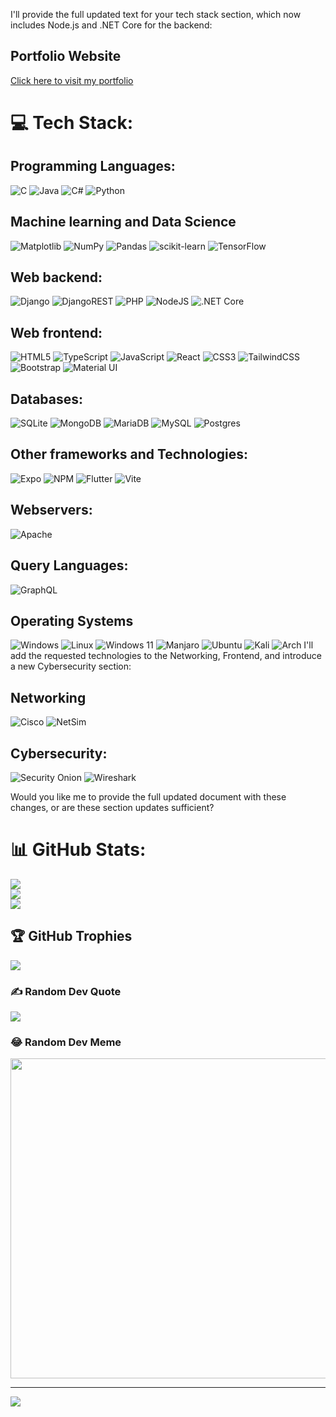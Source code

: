 I'll provide the full updated text for your tech stack section, which now includes Node.js and .NET Core for the backend:

## Portfolio Website
[Click here to visit my portfolio](https://portfolio-lime-seven-66.vercel.app/)
# 💻 Tech Stack:
## Programming Languages:
![C](https://img.shields.io/badge/c-%2300599C.svg?style=for-the-badge&logo=c&logoColor=white)
![Java](https://img.shields.io/badge/java-%23ED8B00.svg?style=for-the-badge&logo=openjdk&logoColor=white)
![C#](https://img.shields.io/badge/c%23-%23239120.svg?style=for-the-badge&logo=c-sharp&logoColor=white) 
![Python](https://img.shields.io/badge/python-3670A0?style=for-the-badge&logo=python&logoColor=ffdd54) 
## Machine learning and Data Science
![Matplotlib](https://img.shields.io/badge/Matplotlib-%23ffffff.svg?style=for-the-badge&logo=Matplotlib&logoColor=black)
![NumPy](https://img.shields.io/badge/numpy-%23013243.svg?style=for-the-badge&logo=numpy&logoColor=white)
![Pandas](https://img.shields.io/badge/pandas-%23150458.svg?style=for-the-badge&logo=pandas&logoColor=white)
![scikit-learn](https://img.shields.io/badge/scikit--learn-%23F7931E.svg?style=for-the-badge&logo=scikit-learn&logoColor=white)
![TensorFlow](https://img.shields.io/badge/TensorFlow-%23FF6F00.svg?style=for-the-badge&logo=TensorFlow&logoColor=white)

## Web backend:
![Django](https://img.shields.io/badge/django-%23092E20.svg?style=for-the-badge&logo=django&logoColor=white) 
![DjangoREST](https://img.shields.io/badge/DJANGO-REST-ff1709?style=for-the-badge&logo=django&logoColor=white&color=ff1709&labelColor=gray) 
![PHP](https://img.shields.io/badge/php-%23777BB4.svg?style=for-the-badge&logo=php&logoColor=white)
![NodeJS](https://img.shields.io/badge/node.js-6DA55F?style=for-the-badge&logo=node.js&logoColor=white)
![.NET Core](https://img.shields.io/badge/.NET-512BD4?style=for-the-badge&logo=dotnet&logoColor=white)

## Web frontend:
![HTML5](https://img.shields.io/badge/html5-%23E34F26.svg?style=for-the-badge&logo=html5&logoColor=white) 
![TypeScript](https://img.shields.io/badge/typescript-%23007ACC.svg?style=for-the-badge&logo=typescript&logoColor=white) 
![JavaScript](https://img.shields.io/badge/javascript-%23323330.svg?style=for-the-badge&logo=javascript&logoColor=%23F7DF1E) 
![React](https://img.shields.io/badge/react-%2320232a.svg?style=for-the-badge&logo=react&logoColor=%2361DAFB) 
![CSS3](https://img.shields.io/badge/css3-%231572B6.svg?style=for-the-badge&logo=css3&logoColor=white) 
![TailwindCSS](https://img.shields.io/badge/tailwindcss-%2338B2AC.svg?style=for-the-badge&logo=tailwind-css&logoColor=white) 
![Bootstrap](https://img.shields.io/badge/bootstrap-%238511FA.svg?style=for-the-badge&logo=bootstrap&logoColor=white)
![Material UI](https://img.shields.io/badge/Material--UI-0081CB?style=for-the-badge&logo=material-ui&logoColor=white)


## Databases:
![SQLite](https://img.shields.io/badge/sqlite-%2307405e.svg?style=for-the-badge&logo=sqlite&logoColor=white)
![MongoDB](https://img.shields.io/badge/MongoDB-%234ea94b.svg?style=for-the-badge&logo=mongodb&logoColor=white)
![MariaDB](https://img.shields.io/badge/MariaDB-003545?style=for-the-badge&logo=mariadb&logoColor=white) 
![MySQL](https://img.shields.io/badge/mysql-%2300f.svg?style=for-the-badge&logo=mysql&logoColor=white) 
![Postgres](https://img.shields.io/badge/postgres-%23316192.svg?style=for-the-badge&logo=postgresql&logoColor=white)

## Other frameworks and Technologies:
![Expo](https://img.shields.io/badge/expo-1C1E24?style=for-the-badge&logo=expo&logoColor=#D04A37) 
![NPM](https://img.shields.io/badge/NPM-%23CB3837.svg?style=for-the-badge&logo=npm&logoColor=white)
![Flutter](https://img.shields.io/badge/Flutter-%2302569B.svg?style=for-the-badge&logo=Flutter&logoColor=white)
![Vite](https://img.shields.io/badge/vite-%23646CFF.svg?style=for-the-badge&logo=vite&logoColor=white)

## Webservers:
![Apache](https://img.shields.io/badge/apache-%23D42029.svg?style=for-the-badge&logo=apache&logoColor=white) 

## Query Languages:
![GraphQL](https://img.shields.io/badge/-GraphQL-E10098?style=for-the-badge&logo=graphql&logoColor=white) 

## Operating Systems
![Windows](https://img.shields.io/badge/Windows-0078D6?style=for-the-badge&logo=windows&logoColor=white)
![Linux](https://img.shields.io/badge/Linux-FCC624?style=for-the-badge&logo=linux&logoColor=black)
![Windows 11](https://img.shields.io/badge/Windows%2011-%230079d5.svg?style=for-the-badge&logo=Windows%2011&logoColor=white)
![Manjaro](https://img.shields.io/badge/Manjaro-35BF5C?style=for-the-badge&logo=Manjaro&logoColor=white)
![Ubuntu](https://img.shields.io/badge/Ubuntu-E95420?style=for-the-badge&logo=ubuntu&logoColor=white)
![Kali](https://img.shields.io/badge/Kali-268BEE?style=for-the-badge&logo=kalilinux&logoColor=white)
![Arch](https://img.shields.io/badge/Arch%20Linux-1793D1?logo=arch-linux&logoColor=fff&style=for-the-badge)
I'll add the requested technologies to the Networking, Frontend, and introduce a new Cybersecurity section:

## Networking
![Cisco](https://img.shields.io/badge/cisco-%23049fd9.svg?style=for-the-badge&logo=cisco&logoColor=black)
![NetSim](https://img.shields.io/badge/NetSim-007ACC?style=for-the-badge&logo=network&logoColor=white)

## Cybersecurity:
![Security Onion](https://img.shields.io/badge/Security%20Onion-0078D7?style=for-the-badge&logo=security&logoColor=white)
![Wireshark](https://img.shields.io/badge/Wireshark-1679A7?style=for-the-badge&logo=wireshark&logoColor=white)

Would you like me to provide the full updated document with these changes, or are these section updates sufficient?

# 📊 GitHub Stats:
![](https://github-readme-stats.vercel.app/api?username=tonylloyd2&theme=react&hide_border=false&include_all_commits=true&count_private=true)<br/>
![](https://github-readme-streak-stats.herokuapp.com/?user=tonylloyd2&theme=react&hide_border=false)<br/>
![](https://github-readme-stats.vercel.app/api/top-langs/?username=tonylloyd2&theme=react&hide_border=false&include_all_commits=true&count_private=true&layout=compact)

## 🏆 GitHub Trophies
![](https://github-profile-trophy.vercel.app/?username=wandabi-gs&theme=tokyonight&no-frame=false&no-bg=true&margin-w=4)

### ✍️ Random Dev Quote
![](https://quotes-github-readme.vercel.app/api?type=vetical&theme=radical)

### 😂 Random Dev Meme
<img src="https://random-memer.herokuapp.com/" width="512px"/>

---
[![](https://visitcount.itsvg.in/api?id=tonylloyd2&label=Profile%20Views%20number&color=7&icon=0&pretty=false)](https://visitcount.itsvg.in)
